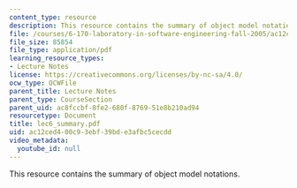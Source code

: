 ```yaml
---
content_type: resource
description: This resource contains the summary of object model notations.
file: /courses/6-170-laboratory-in-software-engineering-fall-2005/ac12ced400c93ebf39bde3afbc5cecdd_lec6_summary.pdf
file_size: 85854
file_type: application/pdf
learning_resource_types:
- Lecture Notes
license: https://creativecommons.org/licenses/by-nc-sa/4.0/
ocw_type: OCWFile
parent_title: Lecture Notes
parent_type: CourseSection
parent_uid: ac8fccbf-8fe2-680f-8769-51e8b210ad94
resourcetype: Document
title: lec6_summary.pdf
uid: ac12ced4-00c9-3ebf-39bd-e3afbc5cecdd
video_metadata:
  youtube_id: null
---
```

This resource contains the summary of object model notations.